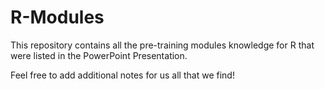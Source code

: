 # R-Modules
This repository contains all the pre-training modules knowledge for R that were listed
in the PowerPoint Presentation.

Feel free to add additional notes for us all that we find!
